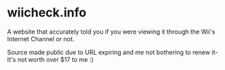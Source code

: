 # wiicheck.info
A website that accurately told you if you were viewing it through the Wii's Internet Channel or not.

Source made public due to URL expiring and me not bothering to renew it- It's not worth over $17 to me :)

